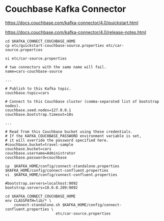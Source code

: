 # Couchbase Kafka Connector

https://docs.couchbase.com/kafka-connector/4.0/quickstart.html

https://docs.couchbase.com/kafka-connector/4.0/release-notes.html

```
cd $KAFKA_CONNECT_COUCHBASE_HOME
cp etc/quickstart-couchbase-source.properties etc/car-source.properties
```

```
vi etc/car-source.properties
```

```
# two connectors with the same name will fail.
name=cars-couchbase-source

...

# Publish to this Kafka topic.
couchbase.topic=cars

# Connect to this Couchbase cluster (comma-separated list of bootstrap nodes).
couchbase.seed.nodes=127.0.0.1
couchbase.bootstrap.timeout=10s

...

# Read from this Couchbase bucket using these credentials.
# If the KAFKA_COUCHBASE_PASSWORD environment variable is set,
# it will override the password specified here.
#couchbase.bucket=travel-sample
couchbase.bucket=cars
couchbase.username=Administrator
couchbase.password=couchbase
```

```
cp  $KAFKA_HOME/config/connect-standalone.properties $KAFKA_HOME/config/connect-confluent.properties
vi  $KAFKA_HOME/config/connect-confluent.properties
```

```
#bootstrap.servers=localhost:9092
bootstrap.servers=10.0.0.209:9092
```

```
cd $KAFKA_CONNECT_COUCHBASE_HOME
env CLASSPATH=lib/* \
    connect-standalone.sh $KAFKA_HOME/config/connect-confluent.properties \
                       etc/car-source.properties
```
